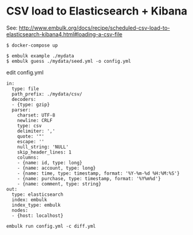 # CSV load to Elasticsearch + Kibana

See: http://www.embulk.org/docs/recipe/scheduled-csv-load-to-elasticsearch-kibana4.html#loading-a-csv-file

```
$ docker-compose up
```

```
$ embulk example ./mydata
$ embulk guess ./mydata/seed.yml -o config.yml
```

edit config.yml

```
in:
  type: file
  path_prefix: ./mydata/csv/
  decoders:
  - {type: gzip}
  parser:
    charset: UTF-8
    newline: CRLF
    type: csv
    delimiter: ','
    quote: '"'
    escape: ''
    null_string: 'NULL'
    skip_header_lines: 1
    columns:
    - {name: id, type: long}
    - {name: account, type: long}
    - {name: time, type: timestamp, format: '%Y-%m-%d %H:%M:%S'}
    - {name: purchase, type: timestamp, format: '%Y%m%d'}
    - {name: comment, type: string}
out:
  type: elasticsearch
  index: embulk
  index_type: embulk
  nodes:
  - {host: localhost}
```

```
embulk run config.yml -c diff.yml
```
